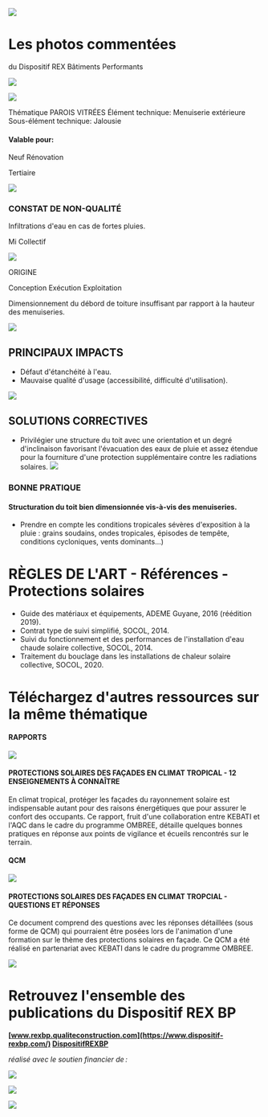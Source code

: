 ![](<images/Infiltrations d’eau en cas de fortes pluies./_page_0_Picture_0.jpeg>)

# Les photos commentées

du Dispositif REX Bâtiments Performants

![](<images/Infiltrations d’eau en cas de fortes pluies./_page_0_Picture_3.jpeg>)

![](<images/Infiltrations d’eau en cas de fortes pluies./_page_0_Picture_4.jpeg>)

Thématique PAROIS VITRÉES Élément technique: Menuiserie extérieure Sous-élément technique: Jalousie

#### Valable pour:

 Neuf Rénovation

Tertiaire

![](<images/Infiltrations d’eau en cas de fortes pluies./_page_0_Picture_10.jpeg>)

### CONSTAT DE NON-QUALITÉ

Infiltrations d'eau en cas de fortes pluies.

 Mi Collectif

![](<images/Infiltrations d’eau en cas de fortes pluies./_page_0_Picture_14.jpeg>)

ORIGINE

Conception Exécution Exploitation

Dimensionnement du débord de toiture insuffisant par rapport à la hauteur des menuiseries.

![](<images/Infiltrations d’eau en cas de fortes pluies./_page_0_Picture_19.jpeg>)

## PRINCIPAUX IMPACTS

- Défaut d'étanchéité à l'eau.
- Mauvaise qualité d'usage (accessibilité, difficulté d'utilisation).

![](<images/Infiltrations d’eau en cas de fortes pluies./_page_0_Picture_23.jpeg>)

## SOLUTIONS CORRECTIVES

- Privilégier une structure du toit avec une orientation et un degré d'inclinaison favorisant l'évacuation des eaux de pluie et assez étendue pour la fourniture d'une protection supplémentaire contre les radiations solaires.
![](<images/Infiltrations d’eau en cas de fortes pluies./_page_0_Picture_27.jpeg>)

### BONNE PRATIQUE

#### Structuration du toit bien dimensionnée vis-à-vis des menuiseries.

- Prendre en compte les conditions tropicales sévères d'exposition à la pluie : grains soudains, ondes tropicales, épisodes de tempête, conditions cycloniques, vents dominants...)
# RÈGLES DE L'ART - Références - Protections solaires

- Guide des matériaux et équipements, ADEME Guyane, 2016 (réédition 2019).
- Contrat type de suivi simplifié, SOCOL, 2014.
- Suivi du fonctionnement et des performances de l'installation d'eau chaude solaire collective, SOCOL, 2014.
- Traitement du bouclage dans les installations de chaleur solaire collective, SOCOL, 2020.

# Téléchargez d'autres ressources sur la même thématique

#### RAPPORTS

![](<images/Infiltrations d’eau en cas de fortes pluies./_page_1_Picture_7.jpeg>)

#### **PROTECTIONS SOLAIRES DES FAÇADES EN CLIMAT TROPICAL - 12 ENSEIGNEMENTS À CONNAÎTRE**

En climat tropical, protéger les façades du rayonnement solaire est indispensable autant pour des raisons énergétiques que pour assurer le confort des occupants. Ce rapport, fruit d'une collaboration entre KEBATI et l'AQC dans le cadre du programme OMBREE, détaille quelques bonnes pratiques en réponse aux points de vigilance et écueils rencontrés sur le terrain.

#### QCM

![](<images/Infiltrations d’eau en cas de fortes pluies./_page_1_Picture_11.jpeg>)

#### **PROTECTIONS SOLAIRES DES FAÇADES EN CLIMAT TROPCIAL - QUESTIONS ET RÉPONSES**

Ce document comprend des questions avec les réponses détaillées (sous forme de QCM) qui pourraient être posées lors de l'animation d'une formation sur le thème des protections solaires en façade. Ce QCM a été réalisé en partenariat avec KEBATI dans le cadre du programme OMBREE.

![](<images/Infiltrations d’eau en cas de fortes pluies./_page_1_Picture_14.jpeg>)

# Retrouvez l'ensemble des publications du Dispositif REX BP

**[www.rexbp.qualiteconstruction.com](https://www.dispositif-rexbp.com/) [DispositifREXBP](https://www.facebook.com/DispositifREXBP/)**

*réalisé avec le soutien financier de :*

![](<images/Infiltrations d’eau en cas de fortes pluies./_page_1_Picture_19.jpeg>)

![](<images/Infiltrations d’eau en cas de fortes pluies./_page_1_Picture_20.jpeg>)

![](<images/Infiltrations d’eau en cas de fortes pluies./_page_1_Picture_21.jpeg>)
